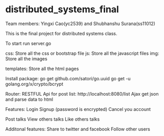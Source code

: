 # distributed_systems_final
Team members:
Yingxi Cao(yc2539) and Shubhanshu Surana(ss11012)

This is the final project for distributed systems class. 

To start run server.go 

css:
Store all the css or bootstrap file 
js:
Store all the javascript files
img:
Store all the images

templates:
Store all the html pages


Install package:
go get github.com/satori/go.uuid
go get -u golang.org/x/crypto/bcrypt


Router:
RESTFUL Api for post list:
http://localhost:8080/list
Ajax get json and parse data to html

Features:
Login
Signup (password is encrypted)
Cancel you account

Post talks
View others talks
Like others talks


Additonal features:
Share to twitter and facebook
Follow other users
